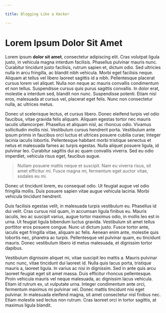 ```yaml
---

title: Blogging Like a Hacker

---
```


# Lorem Ipsum Dolor Sit Amet

Lorem ipsum **dolor sit amet**, consectetur adipiscing elit. Cras volutpat ligula justo, in vehicula magna interdum facilisis. Phasellus pulvinar mauris nunc. Curabitur tincidunt justo facilisis, rutrum sapien et, dictum odio. Sed ultricies nulla in arcu fringilla, ac blandit nibh vehicula. Morbi eget facilisis neque. Aliquam at tellus vel libero laoreet sagittis id a nibh. Pellentesque placerat cursus lorem vel aliquet. Nulla non neque ac mauris convallis condimentum et non tellus. Suspendisse cursus quis purus sagittis convallis. In dolor erat, molestie a interdum sed, blandit non nunc. Suspendisse potenti. Etiam nisl eros, malesuada at cursus vel, placerat eget felis. Nunc non consectetur nulla, ac ultrices metus.

Donec ut scelerisque lectus, et cursus libero. Donec eleifend turpis vel odio faucibus, vitae gravida felis aliquam. Aliquam egestas tortor nec mauris iaculis ullamcorper. Phasellus et aliquam nisl, ac rhoncus odio. Vivamus sollicitudin mollis nisi. Vestibulum cursus hendrerit porta. Vestibulum ante ipsum primis in faucibus orci luctus et ultrices posuere cubilia curae; Integer lacinia iaculis lobortis. Pellentesque habitant morbi tristique senectus et netus et malesuada fames ac turpis egestas. Nulla aliquet posuere ligula, id pulvinar leo. Curabitur sagittis dui ac quam convallis viverra. Sed eu odio imperdiet, vehicula risus eget, faucibus augue.

> Nullam posuere mattis neque et suscipit. Nam eu viverra risus, sit amet efficitur mi. Fusce magna mi, fermentum eget auctor vitae, sodales eu mi.
 
Donec ut tincidunt lorem, eu consequat odio. Ut feugiat augue vel odio fringilla mollis. Duis posuere sapien vitae augue vehicula lacinia. Morbi vehicula tincidunt hendrerit.

Duis facilisis egestas velit, in malesuada turpis vestibulum eu. Phasellus id dui velit. Cras cursus nisl quam, in accumsan ligula finibus eu. Mauris iaculis, leo ac suscipit varius, augue tortor maximus odio, in mollis leo est in urna. Ut feugiat ligula bibendum luctus gravida. Vestibulum sit amet tellus porttitor eros posuere congue. Nunc ut dictum justo. Fusce tortor ante, iaculis eget fringilla vitae, aliquam ac felis. Aenean enim ante, molestie quis lobortis nec, pharetra ac turpis. Pellentesque vel pulvinar quam, eu tincidunt mauris. Donec vestibulum libero id metus malesuada, et dignissim tortor dapibus.

Vestibulum dignissim aliquet mi, vitae suscipit leo mattis a. Mauris pulvinar nunc nunc, vitae tincidunt dui laoreet id. Nulla quis lacus porta, tristique mauris a, laoreet ligula. In varius ac nisi in dignissim. Sed in ante quis arcu laoreet feugiat eget sit amet massa. Duis efficitur rhoncus pellentesque. Proin vehicula mauris vel neque malesuada, ac dignissim lacus vehicula. Etiam id rutrum ex, ut vulputate urna. Integer condimentum ante orci, fermentum maximus mi pulvinar vel. Donec mattis tincidunt nisi eget pulvinar. In malesuada eleifend magna, sit amet consectetur nisl finibus nec. Etiam molestie sed lectus non rutrum. Cras laoreet orci in tortor sagittis, at maximus ligula blandit.
